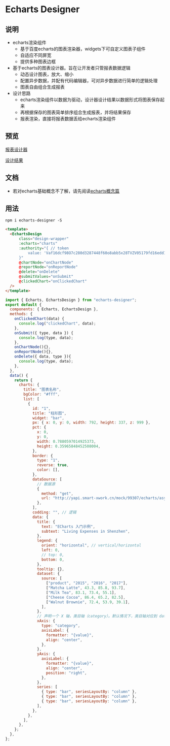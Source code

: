 # Echarts Designer

## 说明
* echarts渲染组件
  * 基于百度echarts的图表渲染器，widgets下可自定义图表子组件    
  * 自适应不同屏宽 
  * 提供多种图表边框 
* 基于echarts的图表设计器。旨在让开发者只管报表数据逻辑
  * 动态设计图表，放大、缩小
  * 配置异步数据，并配有代码编辑器，可对异步数据进行简单的逻辑处理 
  * 图表自由组合生成报表
* 设计思路
  * echarts渲染组件以数据为驱动，设计器设计结果以数据形式将图表保存起来 
  * 再根据保存的图表简单排序组合生成报表，并将结果保存  
  * 报表渲染，直接将报表数据丢给echarts渲染组件

## 预览
[报表设计器](https://www.shandawang.com/echarts-designer/#/)  

[设计结果](https://www.shandawang.com/echarts-designer/#/echarts)  

## 文档
* 若对echarts基础概念不了解，请先阅读[echarts概念篇](https://echarts.apache.org/handbook/zh/concepts/visual-map)

## 用法
```
npm i echarts-designer -S
```

```html
<template>
  <EchartsDesign
      class="design-wrapper"
      :echarts="charts"
      :authority="{ // token
          value: 'Vaf16dcf98O7c280d3287448f60o8abb5x28TVZV05179fd16edd177NXT6R',
      }"
      @chartNode="onChartNode"
      @reportNode="onReportNode"
      @delete="onDelete"
      @submitValues="onSubmit"
      @clickedChart="onClickedChart"
  />
</template>
```


```js
import { Echarts, EchartsDesign } from "echarts-designer";
export default {
  components: { Echarts, EchartsDesign },
  methods: {
    onClickedChart(data) {
      console.log("clickedChart", data);
    },
    onSubmit({ type, data }) {
      console.log(type, data);
    },
    onChartNode(){},
    onReportNode(){},
    onDelete({ data, type }){
      console.log(type, data);
    },
  },
  data() {
    return {
      charts: {
        title: "图表名称",
        bgColor: "#fff",
        list: [
          {
            id: "1",
            title: "柱形图",
            widget: "bar",
            px: { x: 0, y: 0, width: 792, height: 337, z: 999 },
            pct: {
              x: 0,
              y: 0,
              width: 0.7880597014925373,
              height: 0.35965848452508004,
            },
            border: {
              type: "1",
              reverse: true,
              color: [],
            },
            dataSource: [
              // 数据源
              {
                method: "get",
                url: "http://yapi.smart-xwork.cn/mock/99307/echarts/asyncPath",
              },
            ],
            codding: "", // 逻辑
            data: {
              title: {
                text: "ECharts 入门示例",
                subtext: "Living Expenses in Shenzhen",
              },
              legend: {
                orient: "horizontal", // vertical/horizontal
                left: 0,
                // top: 0,
                bottom: 0,
              },
              tooltip: {},
              dataset: {
                source: [
                  ["product", "2015", "2016", "2017"],
                  ["Matcha Latte", 43.3, 85.8, 93.7],
                  ["Milk Tea", 83.1, 73.4, 55.1],
                  ["Cheese Cocoa", 86.4, 65.2, 82.5],
                  ["Walnut Brownie", 72.4, 53.9, 39.1],
                ],
              },
              // 声明一个 X 轴，类目轴（category）。默认情况下，类目轴对应到 dataset 第一列。
              xAxis: {
                type: "category",
                axisLabel: {
                  formatter: "{value}",
                  align: "center",
                },
              },
              yAxis: {
                axisLabel: {
                  formatter: "{value}",
                  align: "center",
                  position: "right",
                },
              },
              series: [
                { type: "bar", seriesLayoutBy: "column" },
                { type: "bar", seriesLayoutBy: "column" },
                { type: "bar", seriesLayoutBy: "column" },
              ],
            },
          },
        ],
      },
    };
  },
};
```
